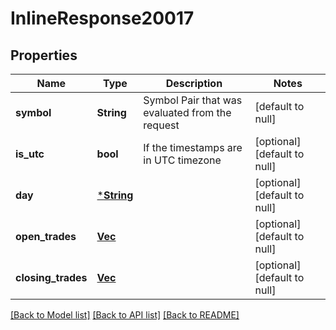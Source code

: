 # InlineResponse20017

## Properties
Name | Type | Description | Notes
------------ | ------------- | ------------- | -------------
**symbol** | **String** | Symbol Pair that was evaluated from the request | [default to null]
**is_utc** | **bool** | If the timestamps are in UTC timezone | [optional] [default to null]
**day** | [***String**](string.md) |  | [optional] [default to null]
**open_trades** | [**Vec<CryptoTickJson>**](CryptoTickJson.md) |  | [optional] [default to null]
**closing_trades** | [**Vec<CryptoTickJson>**](CryptoTickJson.md) |  | [optional] [default to null]

[[Back to Model list]](../README.md#documentation-for-models) [[Back to API list]](../README.md#documentation-for-api-endpoints) [[Back to README]](../README.md)

